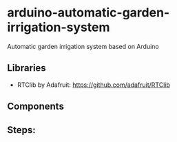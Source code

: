 # arduino-automatic-garden-irrigation-system
Automatic garden irrigation system based on Arduino


## Libraries
- RTClib by Adafruit: https://github.com/adafruit/RTClib

## Components

## Steps:
